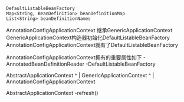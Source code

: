 ``````
DefaultListableBeanFactory
Map<String, BeanDefinition> beanDefinitionMap
List<String> beanDefinitionNames
``````

AnnotationConfigApplicationContext
继承GenericApplicationContext
GenericApplicationContext构造器初始化DefaultListableBeanFactory
AnnotationConfigApplicationContext就有了DefaultListableBeanFactory

AnnotationConfigApplicationContext拥有的重要属性如下
-AnnotatedBeanDefinitionReader
-DefaultListableBeanFactory


AbstractApplicationContext
          ^
          | 
GenericApplicationContext
          ^
          |
AnnotationConfigApplicationContext

AbstractApplicationContext
-refresh()